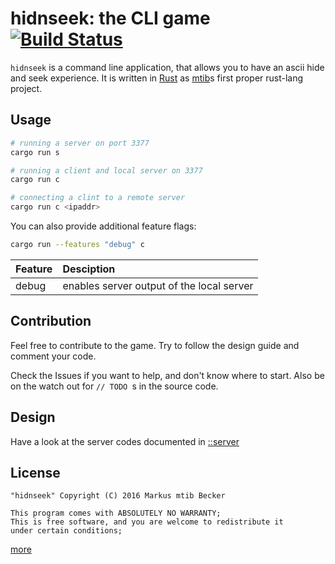 # hidnseek: the CLI game [![Build Status](https://travis-ci.org/mtib/hidnseek.svg?branch=master)](https://travis-ci.org/mtib/hidnseek)
`hidnseek` is a command line application, that allows you to have an ascii hide and seek experience. It is written in [Rust](http://rust-lang.org) as [mtib](http://github.com/mtib)s first proper rust-lang project.

## Usage
```bash
# running a server on port 3377
cargo run s

# running a client and local server on 3377
cargo run c

# connecting a clint to a remote server
cargo run c <ipaddr>
```

You can also provide additional feature flags:
```bash
cargo run --features "debug" c
```

| Feature  | Desciption                                |
| :-       | :-                                        |
| debug    | enables server output of the local server |

## Contribution
Feel free to contribute to the game. Try to follow the design guide and comment
your code.

Check the Issues if you want to help, and don't know where to start. Also be on the watch out for `// TODO `s in the source code.

## Design
Have a look at the server codes documented in [::server](./src/server/mod.rs)

## License
`"hidnseek" Copyright (C) 2016 Markus mtib Becker`

```
This program comes with ABSOLUTELY NO WARRANTY;
This is free software, and you are welcome to redistribute it
under certain conditions;
```

[more](./LICENSE)
